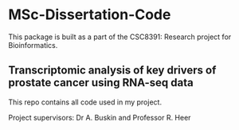 MSc-Dissertation-Code
========================================
This package is built as a part of the CSC8391: Research project
for Bioinformatics.

Transcriptomic analysis of key drivers of prostate cancer using RNA-seq data
----------------------
This repo contains all code used in my project.

Project supervisors: Dr A. Buskin and Professor R. Heer
